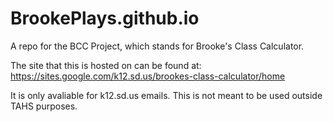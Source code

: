 # BrookePlays.github.io
A repo for the BCC Project, which stands for Brooke's Class Calculator.

The site that this is hosted on can be found at: https://sites.google.com/k12.sd.us/brookes-class-calculator/home

It is only avaliable for k12.sd.us emails. This is not meant to be used outside TAHS purposes.
